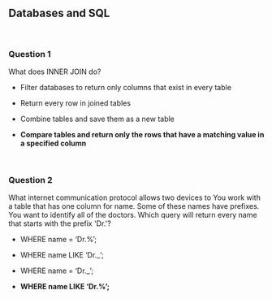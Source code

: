 ## Databases and SQL


<br>

### Question 1

What does INNER JOIN do?

* Filter databases to return only columns that exist in every table

* Return every row in joined tables

* Combine tables and save them as a new table

* **Compare tables and return only the rows that have a matching value in a specified column**


<br>

### Question 2

What internet communication protocol allows two devices to You work with a table that has one column for name. Some of these names have prefixes. You want to identify all of the doctors. Which query will return every name that starts with the prefix 'Dr.'?

* WHERE name = ‘Dr.%’;

* WHERE name LIKE ‘Dr._’;

* WHERE name = ‘Dr._’;

* **WHERE name LIKE ‘Dr.%’;**